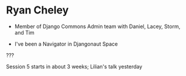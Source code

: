 # Ryan Cheley

* Member of Django Commons Admin team with Daniel, Lacey, Storm, and Tim

* I've been a Navigator in Djangonaut Space

???

Session 5 starts in about 3 weeks;
Lilian's talk yesterday
